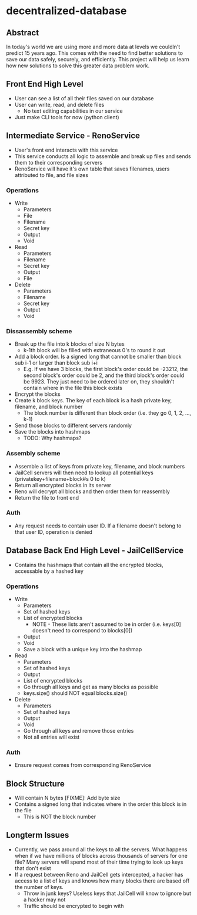 # decentralized-database

## Abstract
In today's world we are using more and more data at levels we couldln't predict 15 years ago.
This comes with the need to find better solutions to save our data safely, securely, and efficiently.
This project will help us learn how new solutions to solve this greater data problem work.

## Front End High Level
* User can see a list of all their files saved on our database
* User can write, read, and delete files
    * No text editing capabilities in our service
* Just make CLI tools for now (python client)

## Intermediate Service - RenoService
* User's front end interacts with this service
* This service conducts all logic to assemble and break up files and sends them to their corresponding servers
* RenoService will have it's own table that saves filenames, users attributed to file, and file sizes 

### Operations
* Write
    * Parameters
	* File
	* Filename
	* Secret key
    * Output
	* Void
* Read
    * Parameters
	* Filename
	* Secret key
    * Output
	* File
* Delete
    * Parameters
	* Filename
	* Secret key
    * Output
	* Void

### Dissassembly scheme
* Break up the file into k blocks of size N bytes
    * k-1th block will be filled with extraneous 0's to round it out
* Add a block order. Is a signed long that cannot be smaller than block sub i-1 or larger than block sub i+i
    * E.g. If we have 3 blocks, the first block's order could be -23212, the second block's order could be 2, and the 
    third block's order could be 9923. They just need to be ordered later on, they shouldn't contain where in the file this block
    exists
* Encrypt the blocks
* Create k block keys. The key of each block is a hash private key, filename, and block number
    * The block number is different than block order (i.e. they go 0, 1, 2, ..., k-1)
* Send those blocks to different servers randomly
* Save the blocks into hashmaps
    * TODO: Why hashmaps?


### Assembly scheme
* Assemble a list of keys from private key, filename, and block numbers
* JailCell servers will then need to lookup all potential keys (privatekey+filename+block#s 0 to k)
* Return all encrypted blocks in its server
* Reno will decrypt all blocks and then order them for reassembly
* Return the file to front end

### Auth
* Any request needs to contain user ID. If a filename doesn't belong to that user ID, operation is denied

## Database Back End High Level - JailCellService
* Contains the hashmaps that contain all the encrypted blocks, accessable by a hashed key

### Operations
* Write
    * Parameters
	* Set of hashed keys
	* List of encrypted blocks
	    * NOTE - These lists aren't assumed to be in order (i.e. keys[0] doesn't need to correspond to blocks[0])
    * Output
	* Void
    * Save a block with a unique key into the hashmap
* Read
    * Parameters
	* Set of hashed keys
    * Output
	* List of encrypted blocks
    * Go through all keys and get as many blocks as possible
	* keys.size() should NOT equal blocks.size()
* Delete
    * Parameters
	* Set of hashed keys
    * Output
	* Void
    * Go through all keys and remove those entries
	* Not all entries will exist

### Auth
* Ensure request comes from corresponding RenoService

## Block Structure
* Will contain N bytes [FIXME]: Add byte size
* Contains a signed long that indicates where in the order this block is in the file
    * This is NOT the block number

## Longterm Issues
* Currently, we pass around all the keys to all the servers. What happens when if we have millions of blocks across
thousands of servers for one file? Many servers will spend most of their time trying to look up keys that don't exist
* If a request between Reno and JailCell gets intercepted, a hacker has access to a list of keys and knows how many blocks
there are based off the number of keys.
    * Throw in junk keys? Useless keys that JailCell will know to ignore but a hacker may not
    * Traffic should be encrypted to begin with
